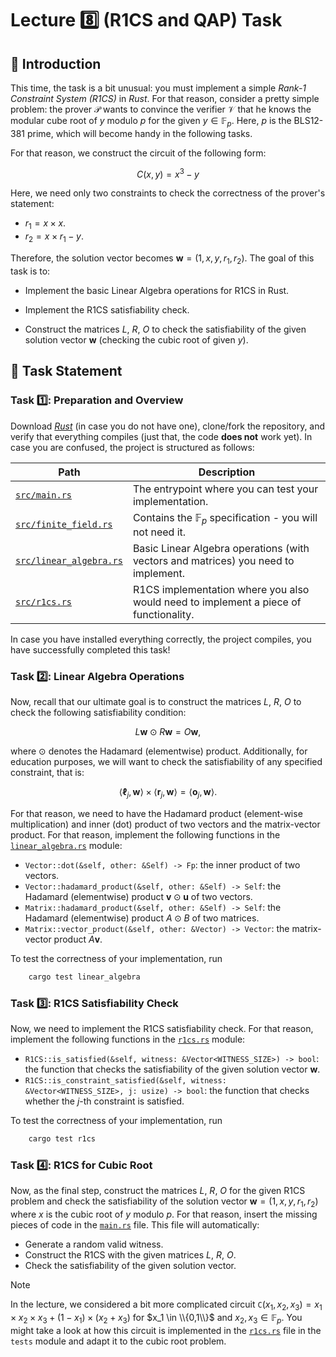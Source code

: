 # Lecture :eight: (R1CS and QAP) Task

## :raising_hand: Introduction

This time, the task is a bit unusual: you must implement a simple _Rank-1 Constraint System (R1CS)_ in _Rust_. For that reason, consider a pretty simple problem: the prover $\mathcal{P}$ wants to convince the verifier $\mathcal{V}$ that he knows the modular cube root of $y$ modulo $p$ for the given $y \in \mathbb{F}_p$. Here, $p$ is the BLS12-381 prime, which will become handy in the following tasks.

For that reason, we construct the circuit of the following form:

$$
    C(x,y) = x^3 - y
$$

Here, we need only two constraints to check the correctness of the prover's statement:

- $r_1 = x \times x$.
- $r_2 = x \times r_1 - y$.

Therefore, the solution vector becomes $\mathbf{w} = (1,x,y,r_1,r_2)$. The goal of this task is to:

- Implement the basic Linear Algebra operations for R1CS in Rust.

- Implement the R1CS satisfiability check.

- Construct the matrices $L$, $R$, $O$ to check the satisfiability of the given solution vector $\mathbf{w}$ (checking the cubic root of given $y$).

## :page_facing_up: Task Statement

### Task :one:: Preparation and Overview

Download [_Rust_](https://www.rust-lang.org/tools/install) (in case you do not have one), clone/fork the repository, and verify that everything compiles (just that, the code **does not** work yet). In case you are confused, the project is structured as follows:

| Path | Description |
| --- | --- |
| [`src/main.rs`](./src/main.rs) | The entrypoint where you can test your implementation. |
| [`src/finite_field.rs`](./src/finite_field.rs) | Contains the $\mathbb{F}_p$ specification - you will not need it. |
| [`src/linear_algebra.rs`](./src/linear_algebra.rs) | Basic Linear Algebra operations (with vectors and matrices) you need to implement. |
| [`src/r1cs.rs`](./src/r1cs.rs) | R1CS implementation where you also would need to implement a piece of functionality. |

In case you have installed everything correctly, the project compiles, you have successfully completed this task!

### Task :two:: Linear Algebra Operations

Now, recall that our ultimate goal is to construct the matrices $L$, $R$, $O$ to check the following satisfiability condition:

$$
    L\mathbf{w} \odot R\mathbf{w} = O\mathbf{w},
$$

where $\odot$ denotes the Hadamard (elementwise) product. Additionally, for education purposes, we will want to check the satisfiability of any specified constraint, that is:

$$
    \langle \boldsymbol{\ell}_j, \mathbf{w} \rangle \times \langle \boldsymbol{r}_j, \mathbf{w} \rangle = \langle \boldsymbol{o}_j, \mathbf{w} \rangle.
$$

For that reason, we need to have the Hadamard product (element-wise multiplication) and inner (dot) product of two vectors and the matrix-vector product. For that reason, implement the following functions in the [`linear_algebra.rs`](./src/linear_algebra.rs) module:

- `Vector::dot(&self, other: &Self) -> Fp`: the inner product of two vectors.
- `Vector::hadamard_product(&self, other: &Self) -> Self`: the Hadamard (elementwise) product $\mathbf{v} \odot \mathbf{u}$ of two vectors.
- `Matrix::hadamard_product(&self, other: &Self) -> Self`: the Hadamard (elementwise) product $A \odot B$ of two matrices.
- `Matrix::vector_product(&self, other: &Vector) -> Vector`: the matrix-vector product $A\mathbf{v}$.

To test the correctness of your implementation, run

```bash
    cargo test linear_algebra
```

### Task :three:: R1CS Satisfiability Check

Now, we need to implement the R1CS satisfiability check. For that reason, implement the following functions in the [`r1cs.rs`](./src/r1cs.rs) module:

- `R1CS::is_satisfied(&self, witness: &Vector<WITNESS_SIZE>) -> bool`: the function that checks the satisfiability of the given solution vector $\mathbf{w}$.
- `R1CS::is_constraint_satisfied(&self, witness: &Vector<WITNESS_SIZE>, j: usize) -> bool`: the function that checks whether the $j$-th constraint is satisfied.

To test the correctness of your implementation, run

```bash
    cargo test r1cs
```

### Task :four:: R1CS for Cubic Root

Now, as the final step, construct the matrices $L$, $R$, $O$ for the given R1CS problem and check the satisfiability of the solution vector $\mathbf{w} = (1,x,y,r_1,r_2)$ where $x$ is the cubic root of $y$ modulo $p$. For that reason, insert the missing pieces of code in the [`main.rs`](./src/main.rs) file. This file will automatically:

- Generate a random valid witness.
- Construct the R1CS with the given matrices $L$, $R$, $O$.
- Check the satisfiability of the given solution vector.

> [!NOTE]  
> In the lecture, we considered a bit more complicated circuit $\mathtt{C}(x_1,x_2,x_3) = x_1 \times x_2 \times x_3 + (1-x_1) \times (x_2 + x_3)$ for $x_1 \in \\{0,1\\}$ and $x_2,x_3 \in \mathbb{F}_p$. You might take a look at how this circuit is implemented in the [`r1cs.rs`](./src/r1cs.rs) file in the `tests` module and adapt it to the cubic root problem.
